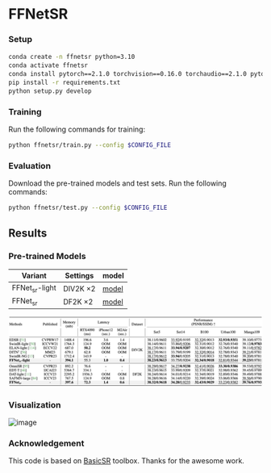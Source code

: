 # FFNetSR

<!-- figs/Architecture.png here? -->

### Setup
```bash
conda create -n ffnetsr python=3.10
conda activate ffnetsr
conda install pytorch==2.1.0 torchvision==0.16.0 torchaudio==2.1.0 pytorch-cuda=11.8 -c pytorch -c nvidia
pip install -r requirements.txt
python setup.py develop
```

### Training
Run the following commands for training:
```bash
python ffnetsr/train.py --config $CONFIG_FILE
```

### Evaluation
Download the pre-trained models and test sets. Run the following commands:
```bash
python ffnetsr/test.py --config $CONFIG_FILE
```

## Results

### Pre-trained Models
|  Variant   | Settings | model |
|  ----  | ----  | --- |
| FFNet<sub>sr</sub>-light  | DIV2K $\times 2$ | [model](https://github.com/ysj9909/FFNet/releases/download/v1.0/FFNetSR_light_DIV2K.pth) |
| FFNet<sub>sr</sub>  | DF2K $\times 2$ | [model](https://github.com/ysj9909/FFNet/releases/download/v1.0/FFNetSR_DF2K.pth) | 

![image](https://github.com/ysj9909/FFNet/blob/main/super_resolution/figs/Quantitative.png)


### Visualization
![image](https://github.com/ysj9909/FFNet/blob/main/super_resolution/figs/Visual.png)


### Acknowledgement
This code is based on [BasicSR](https://github.com/XPixelGroup/BasicSR) toolbox. Thanks for the awesome work.
  
